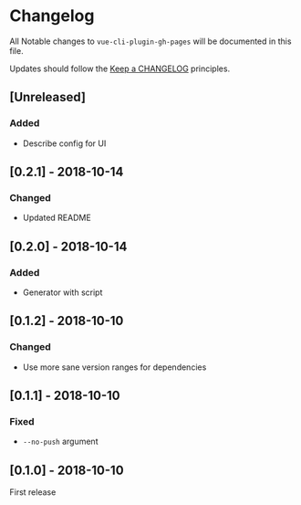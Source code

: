 # Changelog

All Notable changes to `vue-cli-plugin-gh-pages` will be documented in this file.

Updates should follow the [Keep a CHANGELOG](http://keepachangelog.com/) principles.

## [Unreleased]

### Added
- Describe config for UI

## [0.2.1] - 2018-10-14

### Changed
- Updated README

## [0.2.0] - 2018-10-14

### Added
- Generator with script

## [0.1.2] - 2018-10-10

### Changed
- Use more sane version ranges for dependencies

## [0.1.1] - 2018-10-10

### Fixed
- `--no-push` argument

## [0.1.0] - 2018-10-10
First release
